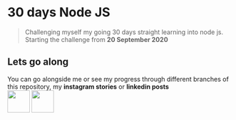 # 30 days Node JS 
> Challenging myself my going 30 days straight learning into node js.<br>
> Starting the challenge from **20 September 2020**

## Lets go along
You can go alongside me or see my progress through different branches of this repository, my **instagram stories** or **linkedin posts** <br>
<span>
<a href="https://www.instagram.com/n1_rjal/"><img src="https://upload.wikimedia.org/wikipedia/commons/thumb/e/e7/Instagram_logo_2016.svg/768px-Instagram_logo_2016.svg.png" width="50" height="50"></a>
<a href="https://www.linkedin.com/in/nirjalpaudel/"><img src="https://upload.wikimedia.org/wikipedia/commons/thumb/e/e9/Linkedin_icon.svg/1024px-Linkedin_icon.svg.png" width="50" height="50"></a>
</span>

